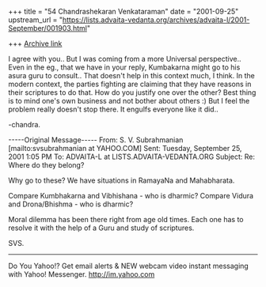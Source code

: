+++
title = "54 Chandrashekaran Venkataraman"
date = "2001-09-25"
upstream_url = "https://lists.advaita-vedanta.org/archives/advaita-l/2001-September/001903.html"

+++
[Archive link](https://lists.advaita-vedanta.org/archives/advaita-l/2001-September/001903.html)

  I agree with you.. But I was coming from a more Universal
perspective.. Even in the eg., that we have in your reply,
Kumbakarna might go to his asura guru to consult.. That
doesn't help in this context much, I think.
  In the modern context, the parties fighting are claiming
that they have reasons in their scriptures to do that. How
do you justify one over the other? Best thing is to mind
one's own business and not bother about others :) But I feel
the problem really doesn't stop there. It engulfs everyone
like it did..

  -chandra.


-----Original Message-----
From: S. V. Subrahmanian [mailto:svsubrahmanian at YAHOO.COM]
Sent: Tuesday, September 25, 2001 1:05 PM
To: ADVAITA-L at LISTS.ADVAITA-VEDANTA.ORG
Subject: Re: Where do they belong?


Why go to these?  We have situations in RamayaNa and Mahabharata.

Compare Kumbhakarna and Vibhishana - who is dharmic?
Compare Vidura and Drona/Bhishma - who is dharmic?

Moral dilemma has been there right from age old times.  Each one has to
resolve
it with the help of a Guru and study of scriptures.

SVS.

__________________________________________________
Do You Yahoo!?
Get email alerts & NEW webcam video instant messaging with Yahoo! Messenger.
http://im.yahoo.com

